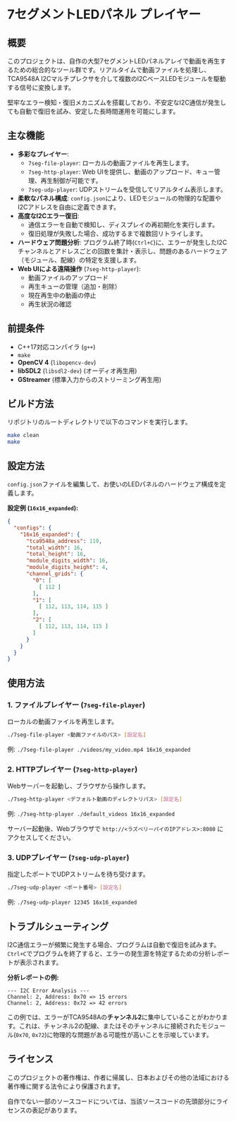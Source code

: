 # 7セグメントLEDパネル プレイヤー

## 概要

このプロジェクトは、自作の大型7セグメントLEDパネルアレイで動画を再生するための総合的なツール群です。リアルタイムで動画ファイルを処理し、TCA9548A I2Cマルチプレクサを介して複数のI2CベースLEDモジュールを駆動する信号に変換します。

堅牢なエラー検知・復旧メカニズムを搭載しており、不安定なI2C通信が発生しても自動で復旧を試み、安定した長時間運用を可能にします。

## 主な機能

- **多彩なプレイヤー**:
  - `7seg-file-player`: ローカルの動画ファイルを再生します。
  - `7seg-http-player`: Web UIを提供し、動画のアップロード、キュー管理、再生制御が可能です。
  - `7seg-udp-player`: UDPストリームを受信してリアルタイム表示します。
- **柔軟なパネル構成**: `config.json`により、LEDモジュールの物理的な配置やI2Cアドレスを自由に定義できます。
- **高度なI2Cエラー復旧**:
  - 通信エラーを自動で検知し、ディスプレイの再初期化を実行します。
  - 復旧処理が失敗した場合、成功するまで複数回リトライします。
- **ハードウェア問題分析**: プログラム終了時(`Ctrl+C`)に、エラーが発生したI2Cチャンネルとアドレスごとの回数を集計・表示し、問題のあるハードウェア（モジュール、配線）の特定を支援します。
- **Web UIによる遠隔操作** (`7seg-http-player`):
  - 動画ファイルのアップロード
  - 再生キューの管理（追加・削除）
  - 現在再生中の動画の停止
  - 再生状況の確認

## 前提条件

- C++17対応コンパイラ (`g++`)
- `make`
- **OpenCV 4** (`libopencv-dev`)
- **libSDL2** (`libsdl2-dev`) (オーディオ再生用)
- **GStreamer** (標準入力からのストリーミング再生用)

## ビルド方法

リポジトリのルートディレクトリで以下のコマンドを実行します。

```bash
make clean
make
```

## 設定方法

`config.json`ファイルを編集して、お使いのLEDパネルのハードウェア構成を定義します。

**設定例 (`16x16_expanded`):**

```json
{
  "configs": {
    "16x16_expanded": {
      "tca9548a_address": 119,
      "total_width": 16,
      "total_height": 16,
      "module_digits_width": 16,
      "module_digits_height": 4,
      "channel_grids": {
        "0": [
          [ 112 ]
        ],
        "1": [
          [ 112, 113, 114, 115 ]
        ],
        "2": [
          [ 112, 113, 114, 115 ]
        ]
      }
    }
  }
}
```

## 使用方法

### 1. ファイルプレイヤー (`7seg-file-player`)

ローカルの動画ファイルを再生します。

```bash
./7seg-file-player <動画ファイルのパス> [設定名]
```
例: `./7seg-file-player ./videos/my_video.mp4 16x16_expanded`

### 2. HTTPプレイヤー (`7seg-http-player`)

Webサーバーを起動し、ブラウザから操作します。

```bash
./7seg-http-player <デフォルト動画のディレクトリパス> [設定名]
```

例: `./7seg-http-player ./default_videos 16x16_expanded`

サーバー起動後、Webブラウザで `http://<ラズベリーパイのIPアドレス>:8080` にアクセスしてください。

### 3. UDPプレイヤー (`7seg-udp-player`)

指定したポートでUDPストリームを待ち受けます。

```bash
./7seg-udp-player <ポート番号> [設定名]
```
例: `./7seg-udp-player 12345 16x16_expanded`

## トラブルシューティング

I2C通信エラーが頻繁に発生する場合、プログラムは自動で復旧を試みます。`Ctrl+C`でプログラムを終了すると、エラーの発生源を特定するための分析レポートが表示されます。

**分析レポートの例:**

```
--- I2C Error Analysis ---
Channel: 2, Address: 0x70 => 15 errors
Channel: 2, Address: 0x72 => 42 errors
```

この例では、エラーがTCA9548Aの**チャンネル2**に集中していることがわかります。これは、チャンネル2の配線、またはそのチャンネルに接続されたモジュール(`0x70`, `0x72`)に物理的な問題がある可能性が高いことを示唆しています。

## ライセンス

このプロジェクトの著作権は、作者に帰属し、日本およびその他の法域における著作権に関する法令により保護されます。

自作でない一部のソースコードについては、当該ソースコードの先頭部分にライセンスの表記があります。
